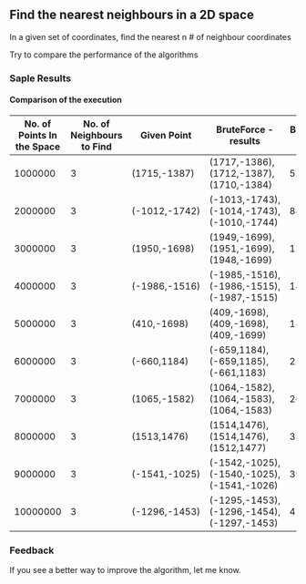 ## Find the nearest neighbours in a 2D space

In a given set of coordinates, find the nearest n # of neighbour coordinates

Try to compare the performance of the algorithms

### Saple Results

#### Comparison of the execution

|No. of Points In the Space|No. of Neighbours to Find|Given Point|BruteForce - results|BruteForce - time|Optmised - results|Optmised - time|
|-----------|-----------|-----------|-----------|-----------|-----------|-----------|
|1000000|3|(1715,-1387)|(1717,-1386),(1712,-1387),(1710,-1384)|521.5266|(1717,-1386),(1712,-1387),(1710,-1384)|40.9939|
|2000000|3|(-1012,-1742)|(-1013,-1743),(-1014,-1743),(-1010,-1744)|847.1663|(-1013,-1743),(-1014,-1743),(-1010,-1744)|54.6879|
|3000000|3|(1950,-1698)|(1949,-1699),(1951,-1699),(1948,-1699)|1258.8426|(1949,-1699),(1951,-1699),(1948,-1699)|69.372|
|4000000|3|(-1986,-1516)|(-1985,-1516),(-1986,-1515),(-1987,-1515)|1496.8691|(-1985,-1516),(-1986,-1515),(-1987,-1515)|100.7421|
|5000000|3|(410,-1698)|(409,-1698),(409,-1698),(409,-1699)|1840.2335|(409,-1698),(409,-1698),(409,-1699)|178.6058|
|6000000|3|(-660,1184)|(-659,1184),(-659,1185),(-661,1183)|2290.186|(-659,1184),(-659,1185),(-661,1183)|183.9281|
|7000000|3|(1065,-1582)|(1064,-1582),(1064,-1583),(1064,-1583)|2685.6548|(1064,-1582),(1064,-1583),(1064,-1583)|197.8032|
|8000000|3|(1513,1476)|(1514,1476),(1514,1476),(1512,1477)|3307.4893|(1514,1476),(1514,1476),(1512,1477)|207.7918|
|9000000|3|(-1541,-1025)|(-1542,-1025),(-1540,-1025),(-1541,-1026)|3995.8309|(-1542,-1025),(-1540,-1025),(-1541,-1026)|315.0816|
|10000000|3|(-1296,-1453)|(-1295,-1453),(-1296,-1454),(-1297,-1453)|4786.2292|(-1295,-1453),(-1296,-1454),(-1297,-1453)|264.9886|


### Feedback
If you see a better way to improve the algorithm, let me know.